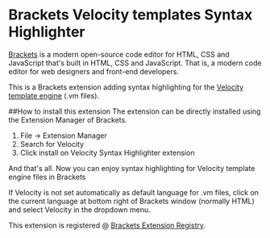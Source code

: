 
Brackets Velocity templates Syntax Highlighter
===================================

[Brackets](http://brackets.io) is a modern open-source code editor for HTML, CSS and JavaScript that's built in HTML, CSS and JavaScript. That is, a modern code editor for web designers and front-end developers.

This is a Brackets extension adding syntax highlighting for the [Velocity template engine](http://velocity.apache.org//) (.vm files).

##How to install this extension
The extension can be directly installed using the Extension Manager of Brackets.

1. File -> Extension Manager 
2. Search for Velocity 
3. Click install on Velocity Syntax Highlighter extension

And that's all. Now you can enjoy syntax highlighting for Velocity template engine files in Brackets

If Velocity is not set automatically as default language for .vm files, click on the current language at bottom right of Brackets window (normally HTML) and select Velocity in the dropdown menu.

This extension is registered @  [Brackets Extension Registry](https://brackets-registry.aboutweb.com).
